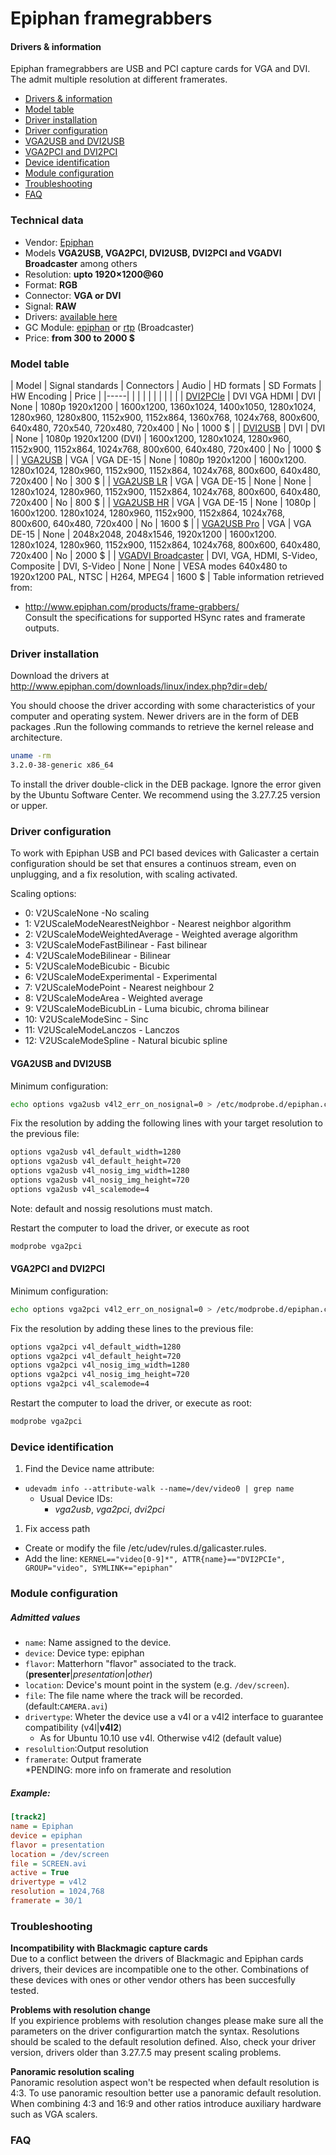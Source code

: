 
Epiphan framegrabbers
=====================

#### Drivers & information
Epiphan framegrabbers are USB and PCI capture cards for VGA and DVI. The admit multiple resolution at different framerates.

* [Drivers & information]()
* [Model table]()
* [Driver installation]()
* [Driver configuration]()
* [VGA2USB and DVI2USB]()
* [VGA2PCI and DVI2PCI]()
* [Device identification]()
* [Module configuration]()
* [Troubleshooting]()
* [FAQ]()

### Technical data
* Vendor: [Epiphan]()
* Models **VGA2USB, VGA2PCI, DVI2USB, DVI2PCI and VGADVI Broadcaster** among others
* Resolution: **upto 1920×1200@60**
* Format: **RGB**
* Connector: **VGA or DVI**
* Signal: **RAW**
* Drivers: [available here]()
* GC Module: [epiphan]() or [rtp]() (Broadcaster)
* Price: **from 300 to 2000 $**


### Model table
| Model | Signal standards | Connectors | Audio | HD formats | SD Formats | HW Encoding | Price |
|-----|
|  |  |  |  |  |  |  |  |
| [DVI2PCIe]() | DVI VGA HDMI | DVI | None | 1080p 1920x1200 | 1600x1200, 1360x1024, 1400x1050, 1280x1024, 1280x960, 1280x800, 1152x900, 1152x864, 1360x768, 1024x768, 800x600, 640x480, 720x540, 720x480, 720x400 | No | 1000 $ |
| [DVI2USB]() | DVI | DVI | None | 1080p 1920x1200 (DVI) | 1600x1200, 1280x1024, 1280x960, 1152x900, 1152x864, 1024x768, 800x600, 640x480, 720x400 | No | 1000 $ |
| [VGA2USB]() | VGA | VGA DE-15 | None | 1080p 1920x1200 | 1600x1200. 1280x1024, 1280x960, 1152x900, 1152x864, 1024x768, 800x600, 640x480, 720x400 | No | 300 $ |
| [VGA2USB LR]() | VGA | VGA DE-15 | None | None | 1280x1024, 1280x960, 1152x900, 1152x864, 1024x768, 800x600, 640x480, 720x400 | No | 800 $ |
| [VGA2USB HR]() | VGA | VGA DE-15 | None | 1080p | 1600x1200. 1280x1024, 1280x960, 1152x900, 1152x864, 1024x768, 800x600, 640x480, 720x400 | No | 1600 $ |
| [VGA2USB Pro]() | VGA | VGA DE-15 | None | 2048x2048, 2048x1546, 1920x1200 | 1600x1200. 1280x1024, 1280x960, 1152x900, 1152x864, 1024x768, 800x600, 640x480, 720x400 | No | 2000 $ |
| [VGADVI Broadcaster]() | DVI, VGA, HDMI, S-Video, Composite | DVI, S-Video | None | None | VESA modes 640x480 to 1920x1200 PAL, NTSC | H264, MPEG4 | 1600 $ |
Table information retrieved from:

* http://www.epiphan.com/products/frame-grabbers/  
Consult the specifications for supported HSync rates and framerate outputs.

### Driver installation
Download the drivers at http://www.epiphan.com/downloads/linux/index.php?dir=deb/

You should choose the driver according with some characteristics of your computer and operating system. Newer drivers are in the form of DEB packages .Run the following commands to retrieve the kernel release and architecture.

```bash
uname -rm
3.2.0-38-generic x86_64
```
To install the driver double-click in the DEB package. Ignore the error given by the Ubuntu Software Center. We recommend using the 3.27.7.25 version or upper.

### Driver configuration
To work with Epiphan USB and PCI based devices with Galicaster a certain configuration should be set that ensures a continuos stream, even on unplugging, and a fix resolution, with scaling activated.

Scaling options:

* 0: V2UScaleNone -No scaling
* 1: V2UScaleModeNearestNeighbor - Nearest neighbor algorithm
* 2: V2UScaleModeWeightedAverage - Weighted average algorithm
* 3: V2UScaleModeFastBilinear - Fast bilinear
* 4: V2UScaleModeBilinear - Bilinear
* 5: V2UScaleModeBicubic - Bicubic
* 6: V2UScaleModeExperimental - Experimental
* 7: V2UScaleModePoint - Nearest neighbour 2
* 8: V2UScaleModeArea - Weighted average
* 9: V2UScaleModeBicubLin - Luma bicubic, chroma bilinear
* 10: V2UScaleModeSinc - Sinc
* 11: V2UScaleModeLanczos - Lanczos
* 12: V2UScaleModeSpline - Natural bicubic spline

#### VGA2USB and DVI2USB
Minimum configuration:
```bash
echo options vga2usb v4l2_err_on_nosignal=0 > /etc/modprobe.d/epiphan.conf
```
Fix the resolution by adding the following lines with your target resolution to the previous file:
```bash
options vga2usb v4l_default_width=1280
options vga2usb v4l_default_height=720
options vga2usb v4l_nosig_img_width=1280
options vga2usb v4l_nosig_img_height=720
options vga2usb v4l_scalemode=4
```
Note: default and nossig resolutions must match.

Restart the computer to load the driver, or execute as root
```bash
modprobe vga2pci
```
#### VGA2PCI and DVI2PCI
Minimum configuration:
```bash
echo options vga2pci v4l2_err_on_nosignal=0 > /etc/modprobe.d/epiphan.conf
```
Fix the resolution by adding these lines to the previous file:
```bash
options vga2pci v4l_default_width=1280
options vga2pci v4l_default_height=720
options vga2pci v4l_nosig_img_width=1280
options vga2pci v4l_nosig_img_height=720
options vga2pci v4l_scalemode=4
```
Restart the computer to load the driver, or execute as root:
``` bash
modprobe vga2pci
```

### Device identification
1. Find the Device name attribute:
  * `udevadm info --attribute-walk --name=/dev/video0 | grep name`
    * Usual Device IDs:
        * *vga2usb*, *vga2pci*, *dvi2pci*
1. Fix access path
  * Create or modify the file /etc/udev/rules.d/galicaster.rules.
  * Add the line: ```KERNEL=="video[0-9]*", ATTR{name}=="DVI2PCIe", GROUP="video", SYMLINK+="epiphan"```

### Module configuration
##### Admitted values
* `name`: Name assigned to the device.
* `device`: Device type: epiphan
* `flavor`: Matterhorn "flavor" associated to the track. (**presenter**|*presentation*|*other*)
* `location`: Device's mount point in the system (e.g. `/dev/screen`).
* `file`: The file name where the track will be recorded. (default:`CAMERA.avi`)
* `drivertype`: Wheter the device use a v4l or a v4l2 interface to guarantee compatibility (v4l|**v4l2**)
  * As for Ubuntu 10.10 use v4l. Otherwise v4l2 (default value)
* `resolultion`:Output resolution
* `framerate`: Output framerate  
*PENDING: more info on framerate and resolution

##### Example:
```ini
[track2]
name = Epiphan
device = epiphan
flavor = presentation
location = /dev/screen
file = SCREEN.avi
active = True
drivertype = v4l2
resolution = 1024,768
framerate = 30/1
```

### Troubleshooting
**Incompatibility with Blackmagic capture cards**  
Due to a conflict between the drivers of Blackmagic and Epiphan cards drivers, their devices are incompatible one to the other. Combinations of these devices with ones or other vendor others has been succesfully tested.

**Problems with resolution change**  
If you expirience problems with resolution changes please make sure all the parameters on the driver configurartion match the syntax. Resolutions should be scaled to the default resolution defined. Also, check your driver version, drivers older than 3.27.7.5 may present scaling problems.

**Panoramic resolution scaling**  
Panoramic resolution aspect won't be respected when default resolution is 4:3. To use panoramic resoultion better use a panoramic default resolution. When combining 4:3 and 16:9 and other ratios introduce auxiliary hardware such as VGA scalers.

### FAQ
